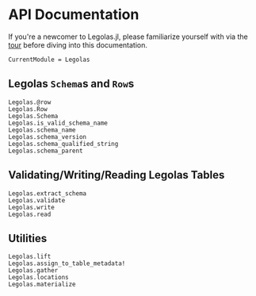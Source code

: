 # API Documentation

If you're a newcomer to Legolas.jl, please familiarize yourself with via the [tour](https://github.com/beacon-biosignals/Legolas.jl/blob/master/examples/tour.jl) before diving into this documentation.

```@meta
CurrentModule = Legolas
```

## Legolas `Schema`s and `Row`s

```@docs
Legolas.@row
Legolas.Row
Legolas.Schema
Legolas.is_valid_schema_name
Legolas.schema_name
Legolas.schema_version
Legolas.schema_qualified_string
Legolas.schema_parent
```

## Validating/Writing/Reading Legolas Tables

```@docs
Legolas.extract_schema
Legolas.validate
Legolas.write
Legolas.read
```

## Utilities

```@docs
Legolas.lift
Legolas.assign_to_table_metadata!
Legolas.gather
Legolas.locations
Legolas.materialize
```
